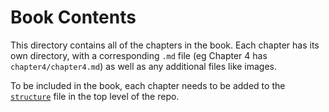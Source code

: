 # Book Contents

This directory contains all of the chapters in the book. Each chapter has its own directory, with a corresponding `.md` file (eg Chapter 4 has `chapter4/chapter4.md`) as well as any additional files like images.

To be included in the book, each chapter needs to be added to the [`structure`][1] file in the top level of the repo.

[1]: ../structure
